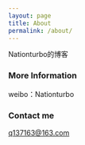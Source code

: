 ```yaml
---
layout: page
title: About
permalink: /about/
---
```


Nationturbo的博客
### More Information

weibo：Nationturbo

### Contact me

[q137163@163.com](mailto:email@domain.com)

